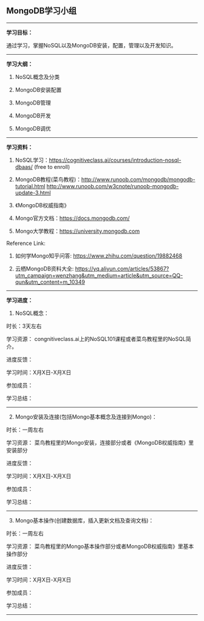 ## MongoDB学习小组


***

**学习目标：**

通过学习，掌握NoSQL以及MongoDB安装，配置，管理以及开发知识。

***

**学习大纲：**

1. NoSQL概念及分类

2. MongoDB安装配置

3. MongoDB管理

4. MongoDB开发

5. MongoDB调优


***

**学习资料：**

1. NoSQL学习：https://cognitiveclass.ai/courses/introduction-nosql-dbaas/     (free to enroll)

2. MongoDB教程(菜鸟教程)：http://www.runoob.com/mongodb/mongodb-tutorial.html
http://www.runoob.com/w3cnote/runoob-mongodb-update-3.html

3. 《MongoDB权威指南》

4. Mongo官方文档：https://docs.mongodb.com/

5. Mongo大学教程：https://university.mongodb.com



Reference Link:

1. 如何学Mongo知乎问答: https://www.zhihu.com/question/19882468

2. 云栖MongoDB资料大全: https://yq.aliyun.com/articles/53867?utm_campaign=wenzhang&utm_medium=article&utm_source=QQ-qun&utm_content=m_10349

***

**学习进度：**

1. NoSQL概念：

时长：3天左右

学习资源： congnitiveclass.ai上的NoSQL101课程或者菜鸟教程里的NoSQL简介。


进度反馈：

学习时间：X月X日-X月X日

参加成员：

学习总结：




***

2. Mongo安装及连接(包括Mongo基本概念及连接到Mongo)：

时长：一周左右

学习资源： 菜鸟教程里的Mongo安装，连接部分或者《MongoDB权威指南》里安装部分



进度反馈：

学习时间：X月X日-X月X日

参加成员：

学习总结：




***

3. Mongo基本操作(创建数据库，插入更新文档及查询文档)：

时长：一周左右

学习资源： 菜鸟教程里的Mongo基本操作部分或者MongoDB权威指南》里基本操作部分



进度反馈：

学习时间：X月X日-X月X日

参加成员：

学习总结：




***




